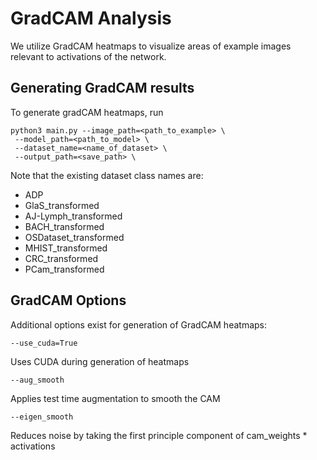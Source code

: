 # GradCAM Analysis

We utilize GradCAM heatmaps to visualize areas of example images relevant to activations of the network. 

## Generating GradCAM results 

To generate gradCAM heatmaps, run

```
python3 main.py --image_path=<path_to_example> \
 --model_path=<path_to_model> \
 --dataset_name=<name_of_dataset> \
 --output_path=<save_path> \

```

Note that the existing dataset class names are:
* ADP
* GlaS_transformed
* AJ-Lymph_transformed
* BACH_transformed
* OSDataset_transformed
* MHIST_transformed
* CRC_transformed
* PCam_transformed

## GradCAM Options

Additional options exist for generation of GradCAM heatmaps:

```
--use_cuda=True
```
Uses CUDA during generation of heatmaps


```
--aug_smooth
```
Applies test time augmentation to smooth the CAM


```
--eigen_smooth
```
Reduces noise by taking the first principle component of cam_weights * activations
